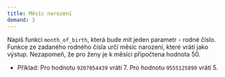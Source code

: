 ```yaml
---
title: Měsíc narození
demand: 3
---
```


Napiš funkci `month_of_birth`, která bude mít jeden parametr - rodné číslo. Funkce ze zadaného rodného čísla určí měsíc narození, které vrátí jako výstup. Nezapomeň, že pro ženy je k měsíci připočtena hodnota 50.

- Příklad: Pro hodnotu `9207054439` vrátí 7. Pro hodnotu `9555125899` vrátí 5.